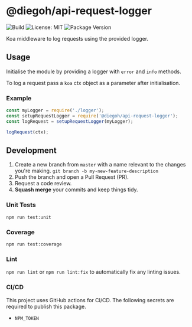 # @diegoh/api-request-logger

![Build](https://github.com/diegoh/api-request-logger/workflows/Build/badge.svg)
![License: MIT](https://img.shields.io/badge/License-MIT-blue.svg)
![Package Version](https://img.shields.io/npm/v/@diegoh/api-request-logger)

Koa middleware to log requests using the provided logger.

## Usage

Initialise the module by providing a logger with `error` and `info` methods.

To log a request pass a `koa` ctx object as a parameter after initialisation.

### Example

```js
const myLogger = require('./logger');
const setupRequestLogger = require('@diegoh/api-request-logger');
const logRequest = setupRequestLogger(myLogger);

logRequest(ctx);
```

## Development

1. Create a new branch from `master` with a name relevant to the changes you're making. `git branch -b my-new-feature-description`
2. Push the branch and open a Pull Request (PR).
3. Request a code review.
4. **Squash merge** your commits and keep things tidy.

### Unit Tests

`npm run test:unit`

### Coverage

`npm run test:coverage`

### Lint

`npm run lint` or `npm run lint:fix` to automatically fix any linting issues.

### CI/CD

This project uses GitHub actions for CI/CD.
The following secrets are required to publish this package.

- `NPM_TOKEN`
